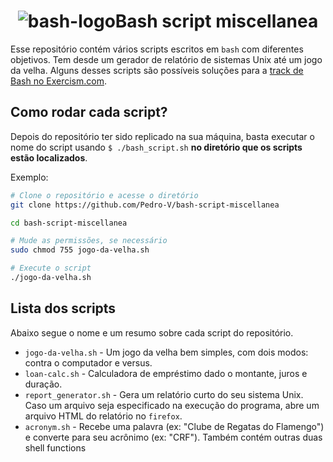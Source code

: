 <h1 align="center">
<img src="https://bashlogo.com/img/logo/jpg/full_colored_light.jpg"
alt="bash-logo">Bash script miscellanea</h1>

Esse repositório contém vários scripts escritos em `bash` com diferentes objetivos. Tem desde um gerador de relatório de sistemas Unix até um jogo da velha. Alguns desses scripts são possíveis soluções para a [track de Bash no Exercism.com](https://exercism.org/tracks/bash).

## Como rodar cada script?

Depois do repositório ter sido replicado na sua máquina, basta executar o nome do script usando `$ ./bash_script.sh` **no diretório que os scripts estão localizados**.

Exemplo:

```bash
# Clone o repositório e acesse o diretório
git clone https://github.com/Pedro-V/bash-script-miscellanea

cd bash-script-miscellanea

# Mude as permissões, se necessário
sudo chmod 755 jogo-da-velha.sh

# Execute o script
./jogo-da-velha.sh
```

## Lista dos scripts

Abaixo segue o nome e um resumo sobre cada script do repositório.

* `jogo-da-velha.sh` - Um jogo da velha bem simples, com dois modos: contra o computador e versus.
* `loan-calc.sh` - Calculadora de empréstimo dado o montante, juros e duração.
* `report_generator.sh` - Gera um relatório curto do seu sistema Unix. Caso um arquivo seja especificado na execução do programa, abre um arquivo HTML do relatório no `firefox`.
* `acronym.sh` - Recebe uma palavra (ex: "Clube de Regatas do Flamengo") e converte para seu acrônimo (ex: "CRF"). Também contém outras duas shell functions

